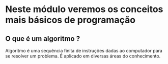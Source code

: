 <h1> Neste módulo veremos os conceitos mais básicos de programação </h1>


<h2> O que é um algoritmo ? </h2>

Algoritmo é uma sequência finita de instruções dadas ao computador para se resolver um problema. É aplicado em diversas áreas do conhecimento.  
